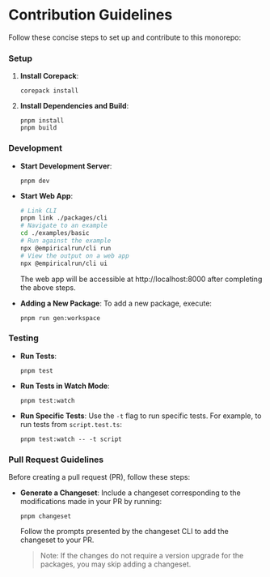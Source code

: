 # Contribution Guidelines

Follow these concise steps to set up and contribute to this monorepo:

### Setup

1. **Install Corepack**:
   ```
   corepack install
   ```

2. **Install Dependencies and Build**:
   ```
   pnpm install
   pnpm build
   ```

### Development

- **Start Development Server**:
  ```
  pnpm dev
  ```

- **Start Web App**:
  ```sh
  # Link CLI 
  pnpm link ./packages/cli
  # Navigate to an example
  cd ./examples/basic
  # Run against the example
  npx @empiricalrun/cli run
  # View the output on a web app
  npx @empiricalrun/cli ui
  ```

  The web app will be accessible at http://localhost:8000 after completing the above steps.

- **Adding a New Package**:
  To add a new package, execute:
  ```
  pnpm run gen:workspace
  ```

### Testing

- **Run Tests**:
  ```
  pnpm test
  ```

- **Run Tests in Watch Mode**:
  ```
  pnpm test:watch
  ```

- **Run Specific Tests**:
  Use the `-t` flag to run specific tests. For example, to run tests from `script.test.ts`:
  ```
  pnpm test:watch -- -t script
  ```

### Pull Request Guidelines

Before creating a pull request (PR), follow these steps:

- **Generate a Changeset**: Include a changeset corresponding to the modifications made in your PR by running:
  ```
  pnpm changeset
  ```

  Follow the prompts presented by the changeset CLI to add the changeset to your PR.

  > Note: If the changes do not require a version upgrade for the packages, you may skip adding a changeset.